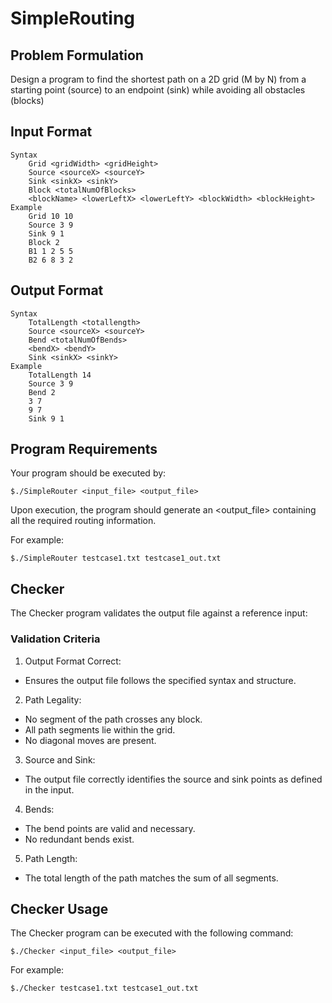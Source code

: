 # SimpleRouting

## Problem Formulation
 Design a program to find the shortest path on a 2D grid (M by N) from a
 starting point (source) to an endpoint (sink) while avoiding all obstacles (blocks)

## Input Format
```
Syntax
    Grid <gridWidth> <gridHeight>
    Source <sourceX> <sourceY>
    Sink <sinkX> <sinkY>
    Block <totalNumOfBlocks>
    <blockName> <lowerLeftX> <lowerLeftY> <blockWidth> <blockHeight>
Example
    Grid 10 10
    Source 3 9
    Sink 9 1
    Block 2
    B1 1 2 5 5
    B2 6 8 3 2
```

## Output Format
```
Syntax
    TotalLength <totallength>
    Source <sourceX> <sourceY>
    Bend <totalNumOfBends>
    <bendX> <bendY>
    Sink <sinkX> <sinkY>
Example
    TotalLength 14
    Source 3 9
    Bend 2
    3 7
    9 7
    Sink 9 1
```

## Program Requirements
Your program should be executed by:
```
$./SimpleRouter <input_file> <output_file>
```

Upon execution, the program should generate an <output_file> containing all the required routing information.

For example:
```
$./SimpleRouter testcase1.txt testcase1_out.txt
```

## Checker
The Checker program validates the output file against a reference input:

### Validation Criteria
1. Output Format Correct:
 * Ensures the output file follows the specified syntax and structure.
2. Path Legality:
 * No segment of the path crosses any block.
 * All path segments lie within the grid.
 * No diagonal moves are present.
3. Source and Sink:
 * The output file correctly identifies the source and sink points as defined in the input.
4. Bends:
 * The bend points are valid and necessary.
 * No redundant bends exist.
5. Path Length:
 * The total length of the path matches the sum of all segments.

## Checker Usage
The Checker program can be executed with the following command:
```
$./Checker <input_file> <output_file>
```

For example:
```
$./Checker testcase1.txt testcase1_out.txt
```

